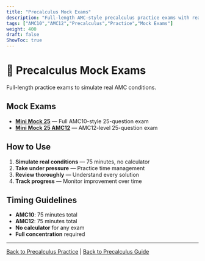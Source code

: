```yaml
---
title: "Precalculus Mock Exams"
description: "Full-length AMC-style precalculus practice exams with realistic timing and difficulty."
tags: ["AMC10","AMC12","Precalculus","Practice","Mock Exams"]
weight: 400
draft: false
ShowToc: true
---
```


# 📘 Precalculus Mock Exams

Full-length practice exams to simulate real AMC conditions.

## Mock Exams

- **[Mini Mock 25](mini-mock-25)** — Full AMC10-style 25-question exam
- **[Mini Mock 25 AMC12](mini-mock-25-amc12)** — AMC12-level 25-question exam

## How to Use

1. **Simulate real conditions** — 75 minutes, no calculator
2. **Take under pressure** — Practice time management
3. **Review thoroughly** — Understand every solution
4. **Track progress** — Monitor improvement over time

## Timing Guidelines

- **AMC10**: 75 minutes total
- **AMC12**: 75 minutes total
- **No calculator** for any exam
- **Full concentration** required

---

[Back to Precalculus Practice](../_index.md) | [Back to Precalculus Guide](../..)

